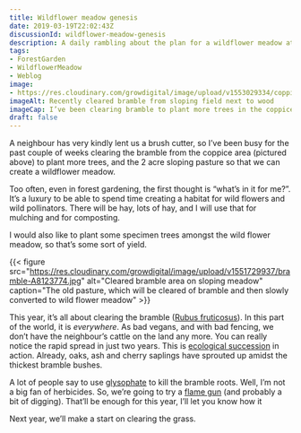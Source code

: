 ```yaml
---
title: Wildflower meadow genesis
date: 2019-03-19T22:02:43Z
discussionId: wildflower-meadow-genesis
description: A daily rambling about the plan for a wildflower meadow at Forest Garden Wales.
tags: 
- ForestGarden
- WildflowerMeadow
- Weblog
image: 
- https://res.cloudinary.com/growdigital/image/upload/v1553029334/coppice-ECC69E6F.jpg
imageAlt: Recently cleared bramble from sloping field next to wood
imageCap: I’ve been clearing bramble to plant more trees in the coppice
draft: false
---
```


A neighbour has very kindly lent us a brush cutter, so I’ve been busy for the past couple of weeks clearing the bramble from the coppice area (pictured above) to plant more trees, and the 2 acre sloping pasture so that we can create a wildflower meadow.

Too often, even in forest gardening, the first thought is “what’s in it for me?”. It’s a luxury to be able to spend time creating a habitat for wild flowers and wild pollinators. There will be hay, lots of hay, and I will use that for mulching and for composting. 

I would also like to plant some specimen trees amongst the wild flower meadow, so that’s some sort of yield.

{{< figure src="https://res.cloudinary.com/growdigital/image/upload/v1551729937/bramble-A8123774.jpg" alt="Cleared bramble area on sloping meadow" caption="The old pasture, which will be cleared of bramble and then slowly converted to wild flower meadow" >}}

This year, it’s all about clearing the bramble ([Rubus fruticosus](https://pfaf.org/user/plant.aspx?latinname=Rubus+fruticosus)). In this part of the world, it is _everywhere_. As bad vegans, and with bad fencing, we don’t have the neighbour’s cattle on the land any more. You can really notice the rapid spread in just two years. This is [ecological succession](https://en.wikipedia.org/wiki/Ecological_succession) in action. Already, oaks, ash and cherry saplings have sprouted up amidst the thickest bramble bushes. 

A lot of people say to use [glysophate](https://en.wikipedia.org/wiki/Glyphosate) to kill the bramble roots. Well, I’m not a big fan of herbicides. So, we’re going to try a [flame gun](http://www.sheenflamegun.co.uk/index.htm) (and probably a bit of digging). That’ll be enough for this year, I’ll let you know how it <goes class=""></goes>

Next year, we’ll make a start on clearing the grass.
